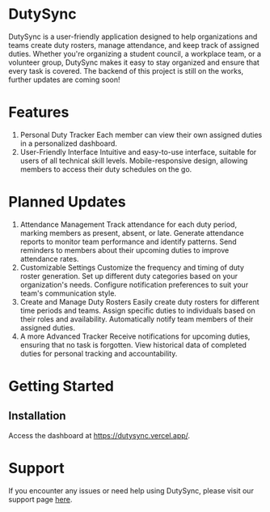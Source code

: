 # DutySync
DutySync is a user-friendly application designed to help organizations and teams create duty rosters, manage attendance, and keep track of assigned duties. Whether you're organizing a student council, a workplace team, or a volunteer group, DutySync makes it easy to stay organized and ensure that every task is covered.
The backend of this project is still on the works, further updates are coming soon!

# Features
1. Personal Duty Tracker
Each member can view their own assigned duties in a personalized dashboard.
2. User-Friendly Interface
Intuitive and easy-to-use interface, suitable for users of all technical skill levels.
Mobile-responsive design, allowing members to access their duty schedules on the go.

# Planned Updates
1. Attendance Management
Track attendance for each duty period, marking members as present, absent, or late.
Generate attendance reports to monitor team performance and identify patterns.
Send reminders to members about their upcoming duties to improve attendance rates.
2. Customizable Settings
Customize the frequency and timing of duty roster generation.
Set up different duty categories based on your organization's needs.
Configure notification preferences to suit your team's communication style.
3. Create and Manage Duty Rosters
Easily create duty rosters for different time periods and teams.
Assign specific duties to individuals based on their roles and availability.
Automatically notify team members of their assigned duties.
4. A more Advanced Tracker
Receive notifications for upcoming duties, ensuring that no task is forgotten.
View historical data of completed duties for personal tracking and accountability.

# Getting Started

## Installation
Access the dashboard at https://dutysync.vercel.app/.

# Support
If you encounter any issues or need help using DutySync, please visit our support page [here](https://dutysync.vercel.app/contact.html).

